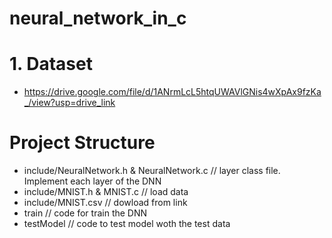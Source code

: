 # neural_network_in_c
# 1. Dataset
- https://drive.google.com/file/d/1ANrmLcL5htqUWAVlGNis4wXpAx9fzKa_/view?usp=drive_link
# Project Structure
- include/NeuralNetwork.h & NeuralNetwork.c // layer class file. Implement each layer of the DNN
- include/MNIST.h & MNIST.c // load data
- include/MNIST.csv // dowload from link
- train // code for train the DNN
- testModel // code to test model woth the test data
